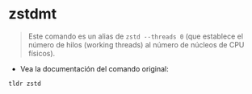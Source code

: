 # zstdmt

> Este comando es un alias de `zstd --threads 0` (que establece el número de hilos (working threads) al número de núcleos de CPU físicos).

- Vea la documentación del comando original:

`tldr zstd`
